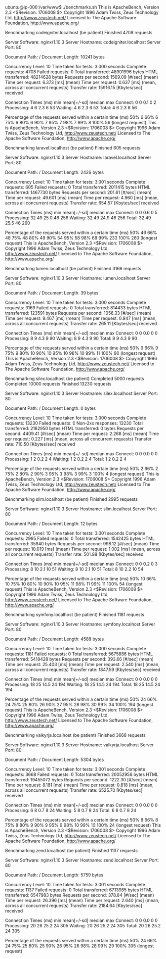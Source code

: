 ubuntu@ip-000:/var/www$ ./benchmarks.sh
This is ApacheBench, Version 2.3 <$Revision: 1706008 $>
Copyright 1996 Adam Twiss, Zeus Technology Ltd, http://www.zeustech.net/
Licensed to The Apache Software Foundation, http://www.apache.org/

Benchmarking codeigniter.localhost (be patient)
Finished 4708 requests


Server Software:        nginx/1.10.3
Server Hostname:        codeigniter.localhost
Server Port:            80

Document Path:          /
Document Length:        10241 bytes

Concurrency Level:      10
Time taken for tests:   3.000 seconds
Complete requests:      4708
Failed requests:        0
Total transferred:      48901996 bytes
HTML transferred:       48214628 bytes
Requests per second:    1569.09 [#/sec] (mean)
Time per request:       6.373 [ms] (mean)
Time per request:       0.637 [ms] (mean, across all concurrent requests)
Transfer rate:          15916.15 [Kbytes/sec] received

Connection Times (ms)
              min  mean[+/-sd] median   max
Connect:        0    0   0.1      0       2
Processing:     4    6   2.3      6      53
Waiting:        4    6   2.3      6      53
Total:          4    6   2.3      6      56

Percentage of the requests served within a certain time (ms)
  50%      6
  66%      6
  75%      6
  80%      6
  90%      7
  95%      7
  98%      7
  99%      8
 100%     56 (longest request)
This is ApacheBench, Version 2.3 <$Revision: 1706008 $>
Copyright 1996 Adam Twiss, Zeus Technology Ltd, http://www.zeustech.net/
Licensed to The Apache Software Foundation, http://www.apache.org/

Benchmarking laravel.localhost (be patient)
Finished 605 requests


Server Software:        nginx/1.10.3
Server Hostname:        laravel.localhost
Server Port:            80

Document Path:          /
Document Length:        2426 bytes

Concurrency Level:      10
Time taken for tests:   3.001 seconds
Complete requests:      605
Failed requests:        0
Total transferred:      2011415 bytes
HTML transferred:       1467730 bytes
Requests per second:    201.61 [#/sec] (mean)
Time per request:       49.601 [ms] (mean)
Time per request:       4.960 [ms] (mean, across all concurrent requests)
Transfer rate:          654.57 [Kbytes/sec] received

Connection Times (ms)
              min  mean[+/-sd] median   max
Connect:        0    0   0.6      0       5
Processing:    32   49  25.0     46     256
Waiting:       32   49  24.9     46     256
Total:         32   49  25.5     46     260

Percentage of the requests served within a certain time (ms)
  50%     46
  66%     48
  75%     48
  80%     49
  90%     54
  95%     58
  98%     68
  99%    233
 100%    260 (longest request)
This is ApacheBench, Version 2.3 <$Revision: 1706008 $>
Copyright 1996 Adam Twiss, Zeus Technology Ltd, http://www.zeustech.net/
Licensed to The Apache Software Foundation, http://www.apache.org/

Benchmarking lumen.localhost (be patient)
Finished 3169 requests


Server Software:        nginx/1.10.3
Server Hostname:        lumen.localhost
Server Port:            80

Document Path:          /
Document Length:        39 bytes

Concurrency Level:      10
Time taken for tests:   3.000 seconds
Complete requests:      3169
Failed requests:        0
Total transferred:      814433 bytes
HTML transferred:       123591 bytes
Requests per second:    1056.33 [#/sec] (mean)
Time per request:       9.467 [ms] (mean)
Time per request:       0.947 [ms] (mean, across all concurrent requests)
Transfer rate:          265.11 [Kbytes/sec] received

Connection Times (ms)
              min  mean[+/-sd] median   max
Connect:        0    0   0.0      0       0
Processing:     8    9   4.3      9      90
Waiting:        8    9   4.3      9      90
Total:          8    9   4.3      9      90

Percentage of the requests served within a certain time (ms)
  50%      9
  66%      9
  75%      9
  80%     10
  90%     10
  95%     10
  98%     10
  99%     11
 100%     90 (longest request)
This is ApacheBench, Version 2.3 <$Revision: 1706008 $>
Copyright 1996 Adam Twiss, Zeus Technology Ltd, http://www.zeustech.net/
Licensed to The Apache Software Foundation, http://www.apache.org/

Benchmarking silex.localhost (be patient)
Completed 5000 requests
Completed 10000 requests
Finished 13230 requests


Server Software:        nginx/1.10.3
Server Hostname:        silex.localhost
Server Port:            80

Document Path:          /
Document Length:        0 bytes

Concurrency Level:      10
Time taken for tests:   3.000 seconds
Complete requests:      13230
Failed requests:        0
Non-2xx responses:      13230
Total transferred:      2182950 bytes
HTML transferred:       0 bytes
Requests per second:    4409.41 [#/sec] (mean)
Time per request:       2.268 [ms] (mean)
Time per request:       0.227 [ms] (mean, across all concurrent requests)
Transfer rate:          710.50 [Kbytes/sec] received

Connection Times (ms)
              min  mean[+/-sd] median   max
Connect:        0    0   0.0      0       0
Processing:     1    2   0.2      2       4
Waiting:        1    2   0.2      2       4
Total:          1    2   0.2      2       4

Percentage of the requests served within a certain time (ms)
  50%      2
  66%      2
  75%      2
  80%      2
  90%      3
  95%      3
  98%      3
  99%      3
 100%      4 (longest request)
This is ApacheBench, Version 2.3 <$Revision: 1706008 $>
Copyright 1996 Adam Twiss, Zeus Technology Ltd, http://www.zeustech.net/
Licensed to The Apache Software Foundation, http://www.apache.org/

Benchmarking slim.localhost (be patient)
Finished 2995 requests


Server Software:        nginx/1.10.3
Server Hostname:        slim.localhost
Server Port:            80

Document Path:          /
Document Length:        12 bytes

Concurrency Level:      10
Time taken for tests:   3.001 seconds
Complete requests:      2995
Failed requests:        0
Total transferred:      1542425 bytes
HTML transferred:       35940 bytes
Requests per second:    998.12 [#/sec] (mean)
Time per request:       10.019 [ms] (mean)
Time per request:       1.002 [ms] (mean, across all concurrent requests)
Transfer rate:          501.98 [Kbytes/sec] received

Connection Times (ms)
              min  mean[+/-sd] median   max
Connect:        0    0   0.2      0       3
Processing:     8   10   2.1     10      51
Waiting:        8   10   2.1     10      51
Total:          8   10   2.2     10      54

Percentage of the requests served within a certain time (ms)
  50%     10
  66%     10
  75%     10
  80%     10
  90%     10
  95%     11
  98%     11
  99%     11
 100%     54 (longest request)
This is ApacheBench, Version 2.3 <$Revision: 1706008 $>
Copyright 1996 Adam Twiss, Zeus Technology Ltd, http://www.zeustech.net/
Licensed to The Apache Software Foundation, http://www.apache.org/

Benchmarking symfony.localhost (be patient)
Finished 1181 requests


Server Software:        nginx/1.10.3
Server Hostname:        symfony.localhost
Server Port:            80

Document Path:          /
Document Length:        4588 bytes

Concurrency Level:      10
Time taken for tests:   3.000 seconds
Complete requests:      1181
Failed requests:        0
Total transferred:      5675886 bytes
HTML transferred:       5418428 bytes
Requests per second:    393.66 [#/sec] (mean)
Time per request:       25.403 [ms] (mean)
Time per request:       2.540 [ms] (mean, across all concurrent requests)
Transfer rate:          1847.59 [Kbytes/sec] received

Connection Times (ms)
              min  mean[+/-sd] median   max
Connect:        0    0   0.0      0       0
Processing:    18   25  14.5     24     194
Waiting:       18   25  14.5     24     194
Total:         18   25  14.5     24     194

Percentage of the requests served within a certain time (ms)
  50%     24
  66%     24
  75%     25
  80%     26
  90%     27
  95%     28
  98%     30
  99%     34
 100%    194 (longest request)
This is ApacheBench, Version 2.3 <$Revision: 1706008 $>
Copyright 1996 Adam Twiss, Zeus Technology Ltd, http://www.zeustech.net/
Licensed to The Apache Software Foundation, http://www.apache.org/

Benchmarking valkyrja.localhost (be patient)
Finished 3668 requests


Server Software:        nginx/1.10.3
Server Hostname:        valkyrja.localhost
Server Port:            80

Document Path:          /
Document Length:        5304 bytes

Concurrency Level:      10
Time taken for tests:   3.001 seconds
Complete requests:      3668
Failed requests:        0
Total transferred:      20052956 bytes
HTML transferred:       19455072 bytes
Requests per second:    1222.30 [#/sec] (mean)
Time per request:       8.181 [ms] (mean)
Time per request:       0.818 [ms] (mean, across all concurrent requests)
Transfer rate:          6525.70 [Kbytes/sec] received

Connection Times (ms)
              min  mean[+/-sd] median   max
Connect:        0    0   0.0      0       0
Processing:     6    8   0.7      8      24
Waiting:        5    8   0.7      8      24
Total:          6    8   0.7      8      24

Percentage of the requests served within a certain time (ms)
  50%      8
  66%      8
  75%      8
  80%      9
  90%      9
  95%      9
  98%     10
  99%     10
 100%     24 (longest request)
This is ApacheBench, Version 2.3 <$Revision: 1706008 $>
Copyright 1996 Adam Twiss, Zeus Technology Ltd, http://www.zeustech.net/
Licensed to The Apache Software Foundation, http://www.apache.org/

Benchmarking zend.localhost (be patient)
Finished 1137 requests


Server Software:        nginx/1.10.3
Server Hostname:        zend.localhost
Server Port:            80

Document Path:          /
Document Length:        5759 bytes

Concurrency Level:      10
Time taken for tests:   3.001 seconds
Complete requests:      1137
Failed requests:        0
Total transferred:      6713985 bytes
HTML transferred:       6547983 bytes
Requests per second:    378.84 [#/sec] (mean)
Time per request:       26.396 [ms] (mean)
Time per request:       2.640 [ms] (mean, across all concurrent requests)
Transfer rate:          2184.64 [Kbytes/sec] received

Connection Times (ms)
              min  mean[+/-sd] median   max
Connect:        0    0   0.0      0       0
Processing:    20   26  25.2     24     305
Waiting:       20   26  25.2     24     305
Total:         20   26  25.2     24     305

Percentage of the requests served within a certain time (ms)
  50%     24
  66%     24
  75%     25
  80%     25
  90%     26
  95%     26
  98%     28
  99%     29
 100%    305 (longest request)